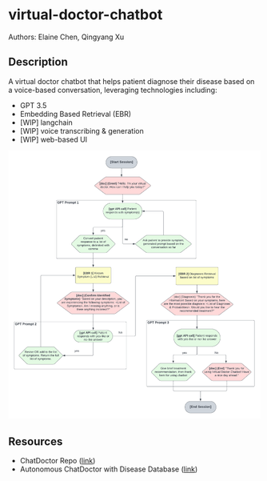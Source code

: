 # virtual-doctor-chatbot
Authors: Elaine Chen, Qingyang Xu

## Description
A virtual doctor chatbot that helps patient diagnose their disease based on a voice-based conversation, leveraging technologies including:
- GPT 3.5
- Embedding Based Retrieval (EBR)
- [WIP] langchain
- [WIP] voice transcribing & generation
- [WIP] web-based UI

![Virtual Doctor Product Design](https://github.com/xtchen64/virtual-doctor-chatbot/blob/main/resources/images/virtual_doctor_design.png)

## Resources
- ChatDoctor Repo ([link](https://github.com/Kent0n-Li/ChatDoctor))
- Autonomous ChatDoctor with Disease Database ([link](https://huggingface.co/spaces/kenton-li/chatdoctor_csv))